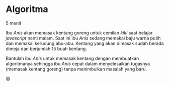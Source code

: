 # Algoritma

5 menit

Ibu *Anis* akan memasak kentang goreng untuk cemilan *kiki* saat belajar *javascript* nanti malam. Saat ini ibu *Anis* sedang memakai baju warna putih dan memakai kerudung abu-abu. Kentang yang akan dimasak sudah berada dimeja dan berjumlah 15 buah kentang.

Bantulah ibu *Anis* untuk memasak kentang dengan membuatkan algoritmanya sehingga ibu *Anis* cepat dalam menyelesaikan tugasnya (memasak kentang goreng) tanpa menimbulkan masalah yang baru.

:smile:
